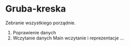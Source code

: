 # Gruba-kreska
Zebranie wszystkiego porządnie.

1. Poprawienie danych
2. Wczytanie danych
Main wczytanie i reprezentacje 
...
